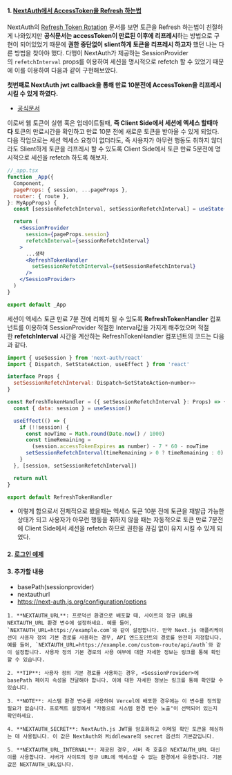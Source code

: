 #### 1. [NextAuth에서 AccessToken을 Refresh 하는법](https://jeongyunlog.netlify.app/develop/nextjs/next-auth/)

NextAuth의 [Refresh Token Rotation](https://next-auth.js.org/tutorials/refresh-token-rotation) 문서를 보면 토큰을 Refresh 하는법이 친절하게 나와있지만 **공식문서는 accessToken이 만료된 이후에 리프레시**하는 방법으로 구현이 되어있었기 때문에 **권한 중단없이 slient하게 토큰을 리프레시 하고자** 했던 나는 다른 방법을 찾아야 했다. 다행이 NextAuth가 제공하는 SessionProvider의 `refetchInterval` props를 이용하여 세션을 명시적으로 refetch 할 수 있었기 때문에 이를 이용하여 다음과 같이 구현해보았다.

**첫번째로 NextAuth jwt callback을 통해 만료 10분전에 AccessToken을 리프레시 시킬 수 있게 하였다.**

- [공식문서](https://next-auth.js.org/v3/tutorials/refresh-token-rotation)

이로써 웹 토큰이 실행 혹은 업데이트될때, **즉 Client Side에서 세션에 엑세스 할때마다** 토큰의 만료시간을 확인하고 만료 10분 전에 새로운 토큰을 받아올 수 있게 되었다. 다음 작업으로는 세션 엑세스 요청이 없더라도, 즉 사용자가 아무런 행동도 취하지 않더라도 Slient하게 토큰을 리프레시 할 수 있도록 Client Side에서 토큰 만료 5분전에 명시적으로 세션을 refetch 하도록 해보자.

```jsx
//_app.tsx
function _App({
  Component,
  pageProps: { session, ...pageProps },
  router: { route },
}: MyAppProps) {
  const [sessionRefetchInterval, setSessionRefetchInterval] = useState(10000)

  return (
    <SessionProvider
      session={pageProps.session}
      refetchInterval={sessionRefetchInterval}
    >
      ...생략
      <RefreshTokenHandler
        setSessionRefetchInterval={setSessionRefetchInterval}
      />
    </SessionProvider>
  )
}

export default _App
```

세션이 엑세스 토큰 만료 7분 전에 리페치 될 수 있도록 **RefreshTokenHandler** 컴포넌트를 이용하여 SessionProvider 적절한 Interval값을 가지게 해주었으며 적절한 **refetchInterval** 시간을 계산하는 RefreshTokenHandler 컴포넌트의 코드는 다음과 같다.

```jsx
import { useSession } from 'next-auth/react'
import { Dispatch, SetStateAction, useEffect } from 'react'

interface Props {
  setSessionRefetchInterval: Dispatch<SetStateAction<number>>
}

const RefreshTokenHandler = ({ setSessionRefetchInterval }: Props) => {
  const { data: session } = useSession()

  useEffect(() => {
    if (!!session) {
      const nowTime = Math.round(Date.now() / 1000)
      const timeRemaining =
        (session.accessTokenExpires as number) - 7 * 60 - nowTime
      setSessionRefetchInterval(timeRemaining > 0 ? timeRemaining : 0)
    }
  }, [session, setSessionRefetchInterval])

  return null
}

export default RefreshTokenHandler
```

- 이렇게 함으로서 전체적으로 봤을때는 엑세스 토큰 10분 전에 토큰을 재발급 가능한 상태가 되고 사용자가 아무런 행동을 취하지 않을 때는 자동적으로 토큰 만료 7분전에 Client Side에서 세션을 refetch 하므로 권한을 끊김 없이 유지 시킬 수 있게 되었다.


#### 2. [로그인 예제](https://velog.io/@dosomething/Next-auth-%EB%A5%BC-%EC%9D%B4%EC%9A%A9%ED%95%9C-%EB%A1%9C%EA%B7%B8%EC%9D%B8-%EA%B5%AC%ED%98%84)


#### 3. 추가할 내용

- basePath(sessionprovider)
- nextauthurl
- https://next-auth.js.org/configuration/options

```null
1. **NEXTAUTH_URL**: 프로덕션 환경으로 배포할 때, 사이트의 정규 URL을 NEXTAUTH_URL 환경 변수에 설정하세요. 예를 들어, `NEXTAUTH_URL=https://example.com`와 같이 설정합니다. 만약 Next.js 애플리케이션이 사용자 정의 기본 경로를 사용하는 경우, API 엔드포인트의 경로를 완전히 지정합니다. 예를 들어, `NEXTAUTH_URL=https://example.com/custom-route/api/auth`와 같이 설정합니다. 사용자 정의 기본 경로의 사용 여부에 대한 자세한 정보는 링크를 통해 확인할 수 있습니다.
    
2. **TIP**: 사용자 정의 기본 경로를 사용하는 경우, <SessionProvider>에 basePath 페이지 속성을 전달해야 합니다. 이에 대한 자세한 정보는 링크를 통해 확인할 수 있습니다.
    
3. **NOTE**: 시스템 환경 변수를 사용하여 Vercel에 배포한 경우에는 이 변수를 정의할 필요가 없습니다. 프로젝트 설정에서 "자동으로 시스템 환경 변수 노출"이 선택되어 있는지 확인하세요.
    
4. **NEXTAUTH_SECRET**: NextAuth.js JWT를 암호화하고 이메일 확인 토큰을 해싱하는 데 사용됩니다. 이 값은 NextAuth와 Middleware의 secret 옵션의 기본값입니다.
    
5. **NEXTAUTH_URL_INTERNAL**: 제공된 경우, 서버 측 호출은 NEXTAUTH_URL 대신 이를 사용합니다. 서버가 사이트의 정규 URL에 액세스할 수 없는 환경에서 유용합니다. 기본값은 NEXTAUTH_URL입니다.
```